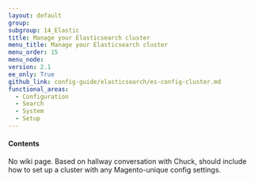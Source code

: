 ```yaml
---
layout: default
group:
subgroup: 14_Elastic
title: Manage your Elasticsearch cluster
menu_title: Manage your Elasticsearch cluster
menu_order: 15
menu_node:
version: 2.1
ee_only: True
github_link: config-guide/elasticsearch/es-config-cluster.md
functional_areas:
  - Configuration
  - Search
  - System
  - Setup
---
```


#### Contents

No wiki page. Based on hallway conversation with Chuck, should include how to set up a cluster with any Magento-unique config settings.
